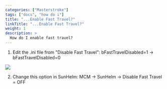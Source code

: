 ```yaml
---
categories: ["Masterstroke"]
tags: ["docs", "how do i"] 
title: "...Enable Fast Travel?"
linkTitle: "...Enable Fast Travel?"
weight: 1
description: >
  How do I enable fast travel?
---
```


1. Edit the .ini file from "Disable Fast Travel": bFastTravelDisabled=1 -> bFastTravelDisabled=0

![](https://wiki.fgsmodlists.com/masterstroke/disable_fast_travel.png)

2. Change this option in SunHelm: MCM -> SunHelm -> Disable Fast Travel = OFF